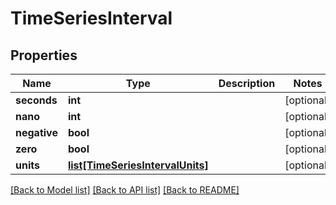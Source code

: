 # TimeSeriesInterval

## Properties
Name | Type | Description | Notes
------------ | ------------- | ------------- | -------------
**seconds** | **int** |  | [optional] 
**nano** | **int** |  | [optional] 
**negative** | **bool** |  | [optional] 
**zero** | **bool** |  | [optional] 
**units** | [**list[TimeSeriesIntervalUnits]**](TimeSeriesIntervalUnits.md) |  | [optional] 

[[Back to Model list]](../README.md#documentation-for-models) [[Back to API list]](../README.md#documentation-for-api-endpoints) [[Back to README]](../README.md)

